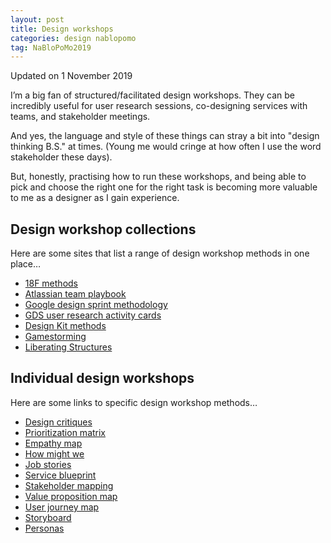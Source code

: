 ```yaml
---
layout: post
title: Design workshops
categories: design nablopomo
tag: NaBloPoMo2019
---
```


<p class="text-small">Updated on 1 November 2019</p>

<p class="lede">I’m a big fan of structured/facilitated design workshops. They can be incredibly useful for user research sessions, co-designing services with teams, and stakeholder meetings.</p>

And yes, the language and style of these things can stray a bit into "design thinking B.S." at times. (Young me would cringe at how often I use the word stakeholder these days).

But, honestly, practising how to run these workshops, and being able to pick and choose the right one for the right task is becoming more valuable to me as a designer as I gain experience.

## Design workshop collections

Here are some sites that list a range of design workshop methods in one place…

- [18F methods](https://methods.18f.gov/)
- [Atlassian team playbook](https://www.atlassian.com/team-playbook/plays)
- [Google design sprint methodology](https://designsprintkit.withgoogle.com/methodology/overview)
- [GDS user research activity cards](https://github.com/alphagov/govdesign/blob/master/Cards_User_Research_Activities.pdf)
- [Design Kit methods](http://www.designkit.org/methods/)
- [Gamestorming](https://gamestorming.com/)
- [Liberating Structures](http://www.liberatingstructures.com/)

## Individual design workshops

Here are some links to specific design workshop methods…

- [Design critiques](https://designnotes.blog.gov.uk/2017/11/27/using-design-crits-to-improve-collaboration/)
- [Prioritization matrix](https://www.nngroup.com/articles/prioritization-matrices/)
- [Empathy map](https://www.nngroup.com/articles/empathy-mapping/)
- [How might we](http://www.designkit.org/methods/3)
- [Job stories](https://www.intercom.com/blog/accidentally-invented-job-stories/)
- [Service blueprint](https://www.interaction-design.org/literature/article/service-blueprints-communicating-the-design-of-services)
- [Stakeholder mapping](https://www.interaction-design.org/literature/article/map-the-stakeholders)
- [Value proposition map](https://medium.com/the-abcs-of-creating-a-value-proposition-canvas/the-elements-of-a-value-map-7af0d00a682e)
- [User journey map](https://www.nngroup.com/articles/customer-journey-mapping/)
- [Storyboard](http://www.designkit.org/methods/35)
- [Personas](https://methods.18f.gov/decide/personas/)
